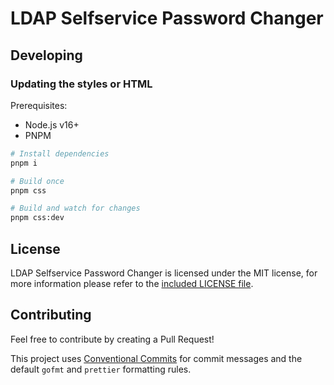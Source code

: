 # LDAP Selfservice Password Changer

## Developing

### Updating the styles or HTML

Prerequisites:

- Node.js v16+
- PNPM

```bash
# Install dependencies
pnpm i

# Build once
pnpm css

# Build and watch for changes
pnpm css:dev
```

## License

LDAP Selfservice Password Changer is licensed under the MIT license, for more information please refer to the [included LICENSE file](LICENSE).

## Contributing

Feel free to contribute by creating a Pull Request!

This project uses [Conventional Commits](https://www.conventionalcommits.org/en/v1.0.0/) for commit messages and the default `gofmt` and `prettier` formatting rules.
